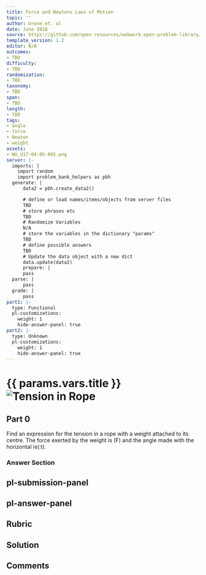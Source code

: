 ```yaml
---
title: Force and Newtons Laws of Motion
topic: ''
author: Urone et. al
date: June 2018
source: https://github.com/open-resources/webwork-open-problem-library/tree/master/Contrib/BrockPhysics/College_Physics_Urone/4.Dynamics_Force_and_Newtons_Laws_of_Motion/Normal_Tension_and_Other_Examples_of_Forces/NU_U17-04-05-005.pg
template_version: 1.2
editor: N/A
outcomes:
- TBD
difficulty:
- TBD
randomization:
- TBD
taxonomy:
- TBD
span:
- TBD
length:
- TBD
tags:
- angle
- force
- Newton
- weight
assets:
- NU_U17-04-05-005.png
server: |-
  imports: |
    import random
    import problem_bank_helpers as pbh
  generate: |
      data2 = pbh.create_data2()

      # define or load names/items/objects from server files
      TBD
      # store phrases etc
      TBD
      # Randomize Variables
      N/A
      # store the variables in the dictionary "params"
      TBD
      # define possible answers
      TBD
      # Update the data object with a new dict
      data.update(data2)
      prepare: |
      pass
  parse: |
      pass
  grade: |
      pass
part1: |-
  type: Functional
  pl-customizations:
    weight: 1
    hide-answer-panel: true
part2: |-
  type: Unknown
  pl-customizations:
    weight: 1
    hide-answer-panel: true
---
```


# {{ params.vars.title }}![Tension in Rope](NU_U17-04-05-005.png)

## Part 0 
Find an expression for the tension in a rope with a weight attached to its centre. The force exerted by the weight is (F) and the angle made with the horizontal is(:t). 


### Answer Section 


## pl-submission-panel 


## pl-answer-panel 


## Rubric 


## Solution 


## Comments 


